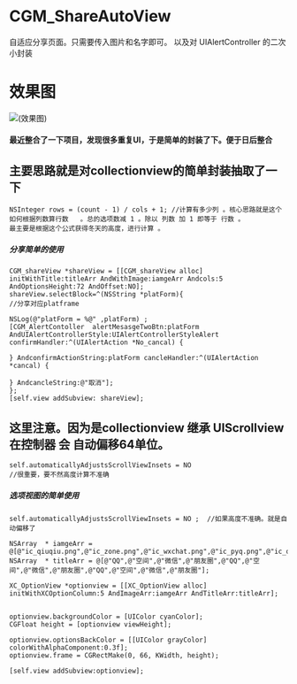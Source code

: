 # CGM_ShareAutoView
自适应分享页面。只需要传入图片和名字即可。 以及对 UIAlertController 的二次小封装

<h1>效果图</h1>

![(效果图)](http://upload-images.jianshu.io/upload_images/2018474-11c92543ba335f66.gif?imageMogr2/auto-orient/strip%7CimageView2/2/w/1240)

<h4>
    最近整合了一下项目，发现很多重复UI，于是简单的封装了下。便于日后整合
</h4>

## 主要思路就是对collectionview的简单封装抽取了一下
```
NSInteger rows = (count - 1) / cols + 1; //计算有多少列 。核心思路就是这个
如何根据列数算行数   。总的选项数减 1 。除以 列数 加 1 即等于 行数 。
最主要是根据这个公式获得冬天的高度，进行计算 。

```

#####  分享简单的使用

```
CGM_shareView *shareView = [[CGM_shareView alloc] initWithTitle:titleArr AndWithImage:iamgeArr Andcols:5 AndOptionsHeight:72 AndOffset:NO];
shareView.selectBlock=^(NSString *platForm){
//分享对应platframe

NSLog(@"platForm = %@" ,platForm) ;
[CGM_AlertContoller  alertMesasgeTwoBtn:platForm AndUIAlertControllerStyle:UIAlertControllerStyleAlert confirmHandler:^(UIAlertAction *No_cancal) {

} AndconfirmActionString:platForm cancleHandler:^(UIAlertAction *cancal) {

} AndcancleString:@"取消"];
};
[self.view addSubview: shareView];
```

## 这里注意。因为是collectionview 继承 UIScrollview 在控制器 会 自动偏移64单位。
```
self.automaticallyAdjustsScrollViewInsets = NO
//很重要，要不然高度计算不准确
```
##### 选项视图的简单使用
```
self.automaticallyAdjustsScrollViewInsets = NO ;  //如果高度不准确。就是自动偏移了

NSArray  * iamgeArr = @[@"ic_qiuqiu.png",@"ic_zone.png",@"ic_wxchat.png",@"ic_pyq.png",@"ic_qiuqiu.png",@"ic_zone.png",@"ic_wxchat.png",@"ic_pyq.png",@"ic_qiuqiu.png",@"ic_zone.png",@"ic_wxchat.png",@"ic_pyq.png"];
NSArray  * titleArr = @[@"QQ",@"空间",@"微信",@"朋友圈",@"QQ",@"空间",@"微信",@"朋友圈",@"QQ",@"空间",@"微信",@"朋友圈"];

XC_OptionView *optionview = [[XC_OptionView alloc] initWithXCOptionColumn:5 AndImageArr:iamgeArr AndTitleArr:titleArr];


optionview.backgroundColor = [UIColor cyanColor];
CGFloat height = [optionview viewHeight];

optionview.optionsBackColor = [[UIColor grayColor] colorWithAlphaComponent:0.3f];
optionview.frame = CGRectMake(0, 66, KWidth, height);

[self.view addSubview:optionview];

```
